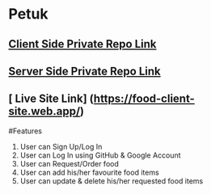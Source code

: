 # Petuk 

## [ Client Side Private Repo Link](https://github.com/Porgramming-Hero-web-course/b9a11-client-side-rebahaider)

## [ Server Side Private Repo Link](https://github.com/Porgramming-Hero-web-course/b9a11-server-side-rebahaider)

## [ Live Site Link] (https://food-client-site.web.app/)

#Features
1. User can Sign Up/Log In
2. User can Log In using GitHub & Google Account
3. User can Request/Order food
4. User can add his/her favourite food items
5. User can update & delete his/her requested food items
